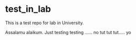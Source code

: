 # test_in_lab
This is a test repo for lab in University.

Assalamu alaikum.
Just testing testing ...... no tut tut tut..... yo
